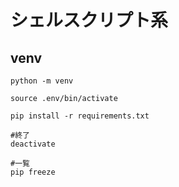 # シェルスクリプト系

## venv
```
python -m venv
```
```
source .env/bin/activate
```
```
pip install -r requirements.txt
```
```
#終了
deactivate
```
```
#一覧
pip freeze
```